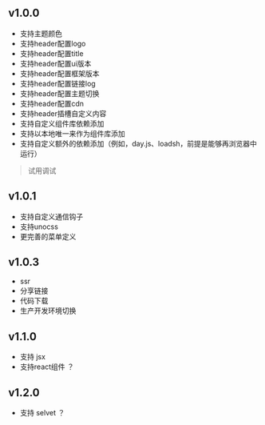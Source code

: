 ## v1.0.0
 - 支持主题颜色
 - 支持header配置logo
 - 支持header配置title
 - 支持header配置ui版本
 - 支持header配置框架版本
 - 支持header配置链接log
 - 支持header配置主题切换
 - 支持header配置cdn
 - 支持header插槽自定义内容
 - 支持自定义组件库依赖添加
 - 支持以本地唯一来作为组件库添加
 - 支持自定义额外的依赖添加（例如，day.js、loadsh，前提是能够再浏览器中运行）
> 试用调试
## v1.0.1  
 - 支持自定义通信钩子
 - 支持unocss
 - 更完善的菜单定义
## v1.0.3
 - ssr
 - 分享链接
 - 代码下载
 - 生产开发环境切换
## v1.1.0   
 - 支持 jsx
 - 支持react组件 ？
## v1.2.0   
 - 支持 selvet ？